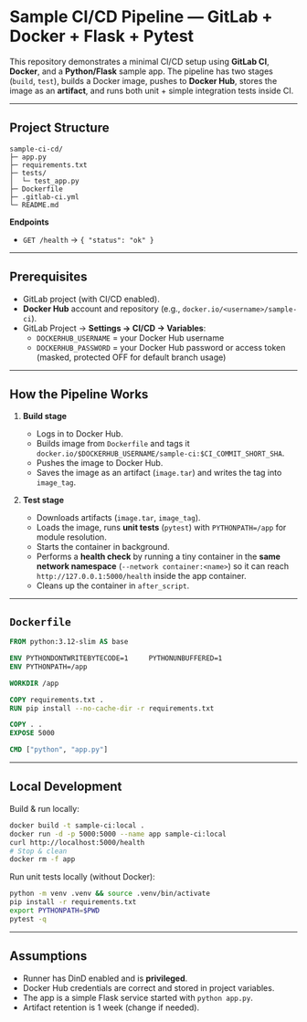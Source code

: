 # Sample CI/CD Pipeline — GitLab + Docker + Flask + Pytest

This repository demonstrates a minimal CI/CD setup using **GitLab CI**, **Docker**, and a **Python/Flask** sample app.
The pipeline has two stages (`build`, `test`), builds a Docker image, pushes to **Docker Hub**, stores the image as an **artifact**, and runs both unit + simple integration tests inside CI.

---

## Project Structure

```
sample-ci-cd/
├─ app.py
├─ requirements.txt
├─ tests/
│  └─ test_app.py
├─ Dockerfile
├─ .gitlab-ci.yml
└─ README.md
```

**Endpoints**
- `GET /health` → `{ "status": "ok" }`

---

## Prerequisites

- GitLab project (with CI/CD enabled).
- **Docker Hub** account and repository (e.g., `docker.io/<username>/sample-ci`).
- GitLab Project → **Settings → CI/CD → Variables**:
  - `DOCKERHUB_USERNAME` = your Docker Hub username
  - `DOCKERHUB_PASSWORD` = your Docker Hub password or access token (masked, protected OFF for default branch usage)

---

## How the Pipeline Works

1. **Build stage**
   - Logs in to Docker Hub.
   - Builds image from `Dockerfile` and tags it `docker.io/$DOCKERHUB_USERNAME/sample-ci:$CI_COMMIT_SHORT_SHA`.
   - Pushes the image to Docker Hub.
   - Saves the image as an artifact (`image.tar`) and writes the tag into `image_tag`.

2. **Test stage**
   - Downloads artifacts (`image.tar`, `image_tag`).
   - Loads the image, runs **unit tests** (`pytest`) with `PYTHONPATH=/app` for module resolution.
   - Starts the container in background.
   - Performs a **health check** by running a tiny container in the **same network namespace** (`--network container:<name>`) so it can reach `http://127.0.0.1:5000/health` inside the app container.
   - Cleans up the container in `after_script`.

---

## `Dockerfile`

```dockerfile
FROM python:3.12-slim AS base

ENV PYTHONDONTWRITEBYTECODE=1     PYTHONUNBUFFERED=1
ENV PYTHONPATH=/app

WORKDIR /app

COPY requirements.txt .
RUN pip install --no-cache-dir -r requirements.txt

COPY . .
EXPOSE 5000

CMD ["python", "app.py"]
```

---

## Local Development

Build & run locally:
```bash
docker build -t sample-ci:local .
docker run -d -p 5000:5000 --name app sample-ci:local
curl http://localhost:5000/health
# Stop & clean
docker rm -f app
```

Run unit tests locally (without Docker):
```bash
python -m venv .venv && source .venv/bin/activate
pip install -r requirements.txt
export PYTHONPATH=$PWD
pytest -q
```

---

## Assumptions

- Runner has DinD enabled and is **privileged**.
- Docker Hub credentials are correct and stored in project variables.
- The app is a simple Flask service started with `python app.py`.
- Artifact retention is 1 week (change if needed).
